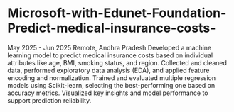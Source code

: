 # Microsoft-with-Edunet-Foundation-Predict-medical-insurance-costs-
May 2025 - Jun 2025 Remote, Andhra Pradesh 
Developed a machine learning model to predict medical insurance costs based on individual attributes like age, BMI, 
smoking status, and region. Collected and cleaned data, performed exploratory data analysis (EDA), and applied 
feature encoding and normalization. Trained and evaluated multiple regression models using Scikit-learn, selecting 
the best-performing one based on accuracy metrics. Visualized key insights and model performance to support 
prediction reliability. 
